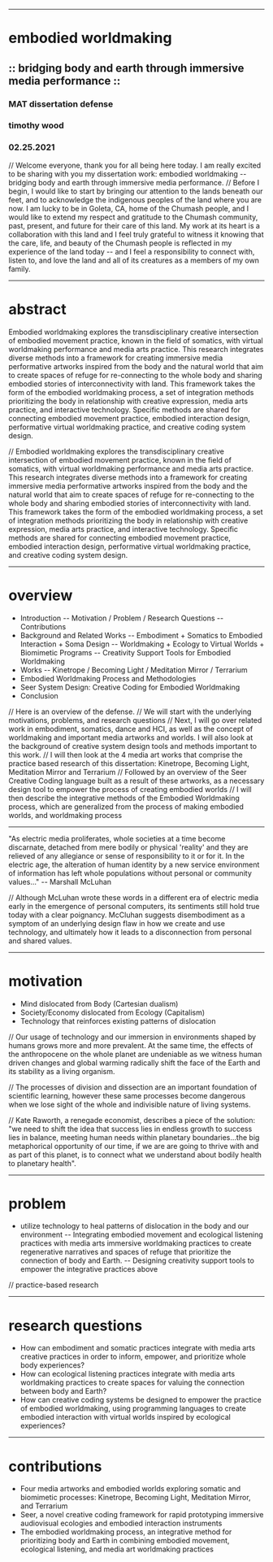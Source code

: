 
___  
# embodied worldmaking
## :: bridging body and earth through immersive media performance ::
### MAT dissertation defense
### timothy wood
### 02.25.2021

// Welcome everyone, thank you for all being here today. I am really excited to be sharing with you my dissertation work: embodied worldmaking -- bridging body and earth through immersive media performance.
// Before I begin, I would like to start by bringing our attention to the lands beneath our feet, and to acknowledge the indigenous peoples of the land where you are now. I am lucky to be in Goleta, CA, home of the Chumash people, and I would like to extend my respect and gratitude to the Chumash community, past, present, and future for their care of this land. My work at its heart is a collaboration with this land and I feel truly grateful to witness it knowing that the care, life, and beauty of the Chumash people is reflected in my experience of the land today -- and I feel a responsibility to connect with, listen to, and love the land and all of its creatures as a members of my own family.

___
# abstract
Embodied worldmaking explores the transdisciplinary creative intersection of embodied movement practice, known in the field of somatics, with virtual worldmaking performance and media arts practice. This research integrates diverse methods into a framework for creating immersive media performative artworks inspired from the body and the natural world that aim to create spaces of refuge for re-connecting to the whole body and sharing embodied stories of interconnectivity with land. This framework takes the form of the embodied worldmaking process, a set of integration methods prioritizing the body in relationship with creative expression, media arts practice, and interactive technology. Specific methods are shared for connecting embodied movement practice, embodied interaction design, performative virtual worldmaking practice, and creative coding system design.

// Embodied worldmaking explores the transdisciplinary creative intersection of embodied movement practice, known in the field of somatics, with virtual worldmaking performance and media arts practice. This research integrates diverse methods into a framework for creating immersive media performative artworks inspired from the body and the natural world that aim to create spaces of refuge for re-connecting to the whole body and sharing embodied stories of interconnectivity with land. This framework takes the form of the embodied worldmaking process, a set of integration methods prioritizing the body in relationship with creative expression, media arts practice, and interactive technology. Specific methods are shared for connecting embodied movement practice, embodied interaction design, performative virtual worldmaking practice, and creative coding system design.

___
# overview 
- Introduction
-- Motivation / Problem / Research Questions
-- Contributions
- Background and Related Works
-- Embodiment + Somatics to Embodied Interaction + Soma Design
-- Worldmaking + Ecology to Virtual Worlds + Biomimetic Programs
-- Creativity Support Tools for Embodied Worldmaking
- Works
-- Kinetrope / Becoming Light / Meditation Mirror / Terrarium
- Embodied Worldmaking Process and Methodologies
- Seer System Design: Creative Coding for Embodied Worldmaking
- Conclusion

// Here is an overview of the defense.
// We will start with the underlying motivations, problems, and research questions 
// Next, I will go over related work in embodiment, somatics, dance and HCI, as well as the concept of worldmaking and important media artworks and worlds. I will also look at the background of creative system design tools and methods important to this work.
// I will then look at the 4 media art works that comprise the practice based research of this dissertation: Kinetrope, Becoming Light, Meditation Mirror and Terrarium
// Followed by an overview of the Seer Creative Coding language built as a result of these artworks, as a necessary design tool to empower the process of creating embodied worlds
// I will then describe the integrative methods of the Embodied Worldmaking process, which are generalized from the process of making embodied worlds, and worldmaking process

___
"As electric media proliferates, whole societies at a time become discarnate, detached from mere bodily or physical 'reality' and they are relieved of any allegiance or sense of responsibility to it or for it. In the electric age, the alteration of human identity by a new service environment of information has left whole populations without personal or community values..."
-- Marshall McLuhan

// Although McLuhan wrote these words in a different era of electric media early in the emergence of personal computers, its sentiments still hold true today with a clear poignancy. McCluhan suggests disembodiment as a symptom of an underlying design flaw in how we create and use technology, and ultimately how it leads to a disconnection from personal and shared values.

___
# motivation

- Mind dislocated from Body (Cartesian dualism)
- Society/Economy dislocated from Ecology (Capitalism)
- Technology that reinforces existing patterns of dislocation

// Our usage of technology and our immersion in environments shaped by humans grows more and more prevalent. At the same time, the effects of the anthropocene on the whole planet are undeniable as we witness human driven changes and global warming radically shift the face of the Earth and its stability as a living organism.

// The processes of division and dissection are an important foundation of scientific learning, however these same processes become dangerous when we lose sight of the whole and indivisible nature of living systems.

// Kate Raworth, a renegade economist, describes a piece of the solution: "we need to shift the idea that success lies in endless growth to success lies in balance, meeting human needs within planetary boundaries...the big metaphorical opportunity of our time, if we are are going to thrive with and as part of this planet, is to connect what we understand about bodily health to planetary health". 
___
# problem
- utilize technology to heal patterns of dislocation in the body and our environment
-- Integrating embodied movement and ecological listening practices with media arts immersive worldmaking practices to create regenerative narratives and spaces of refuge that prioritize the connection of body and Earth.
-- Designing creativity support tools to empower the integrative practices above

// practice-based research

___
# research questions
- How can embodiment and somatic practices integrate with media arts creative practices in order to inform, empower, and prioritize whole body experiences?
- How can ecological listening practices integrate with media arts worldmaking practices to create spaces for valuing the connection between body and Earth?
- How can creative coding systems be designed to empower the practice of embodied worldmaking, using programming languages to create embodied interaction with virtual worlds inspired by ecological experiences?

___ 
# contributions
- Four media artworks and embodied worlds exploring somatic and biomimetic processes: Kinetrope, Becoming Light, Meditation Mirror, and Terrarium
- Seer, a novel creative coding framework for rapid prototyping immersive audiovisual ecologies and embodied interaction instruments
- The embodied worldmaking process, an integrative method for prioritizing body and Earth in combining embodied movement, ecological listening, and media art worldmaking practices

